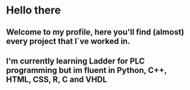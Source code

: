 # Hello there

## Welcome to my profile, here you'll find (almost) every project that I´ve worked in.

## I'm currently learning Ladder for PLC programming but im fluent in Python, C++, HTML, CSS, R, C and VHDL


<!--
**EmSor/EmSor** is a ✨ _special_ ✨ repository because its `README.md` (this file) appears on your GitHub profile.

Here are some ideas to get you started:

- 🔭 I’m currently working on ...
- 🌱 I’m currently learning ...
- 👯 I’m looking to collaborate on ...
- 🤔 I’m looking for help with ...
- 💬 Ask me about ...
- 📫 How to reach me: ...
- 😄 Pronouns: ...
- ⚡ Fun fact: ...
-->

